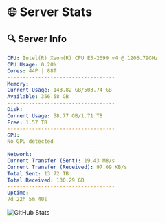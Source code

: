 # 🌐 Server Stats
## 🔍 Server Info
```yaml
CPU: Intel(R) Xeon(R) CPU E5-2699 v4 @ 1206.79GHz
CPU Usage: 0.20%
Cores: 44P | 88T
-----------------------------------
Memory:
Current Usage: 143.82 GB/503.74 GB
Available: 356.58 GB
-----------------------------------
Disk:
Current Usage: 58.77 GB/1.71 TB
Free: 1.57 TB
-----------------------------------
GPU:
No GPU detected
-----------------------------------
Network:
Current Transfer (Sent): 19.43 MB/s
Current Transfer (Received): 97.09 KB/s
Total Sent: 13.72 TB
Total Received: 130.29 GB
-----------------------------------
Uptime:
7d 22h 5m 40s
```
![GitHub Stats](https://img.shields.io/badge/Updated-2025-03-15_19:28:29-blue)